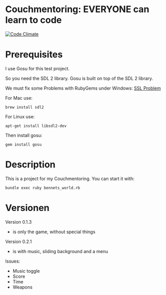 Couchmentoring: EVERYONE can learn to code
================

[![Code Climate](https://codeclimate.com/github/Garllon/bennets_world/badges/gpa.svg)](https://codeclimate.com/github/Garllon/bennets_world)

# Prerequisites

I use Gosu for this test project.

So you need the SDL 2 library. Gosu is built on top of the SDL 2 library.

We must fix some Problems with RubyGems under Windows:
[SSL Problem](https://gist.github.com/luislavena/f064211759ee0f806c88)

For Mac use:
```
brew install sdl2
```

For Linux use:
```
apt-get install libsdl2-dev
```

Then install gosu:
```
gem install gosu
```

# Description

This is a project for my Couchmentoring.
You can start it with:
```
bundle exec ruby bennets_world.rb
```

# Versionen

Version 0.1.3
- is only the game, without special things

Version 0.2.1
- is with music, sliding background and a menu

Issues:
- Music toggle
- Score
- Time
- Weapons
